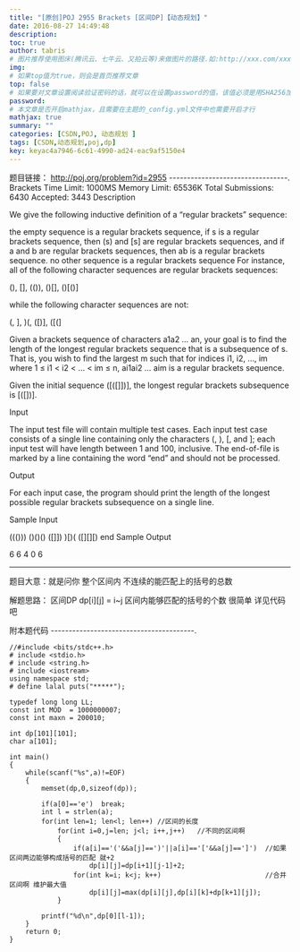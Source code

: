 ```yaml
---
title: "[原创]POJ 2955 Brackets [区间DP]【动态规划】"
date: 2016-08-27 14:49:48
description:
toc: true
author: tabris
# 图片推荐使用图床(腾讯云、七牛云、又拍云等)来做图片的路径.如:http://xxx.com/xxx.jpg
img:
# 如果top值为true，则会是首页推荐文章
top: false
# 如果要对文章设置阅读验证密码的话，就可以在设置password的值，该值必须是用SHA256加密后的密码，防止被他人识破
password:
# 本文章是否开启mathjax，且需要在主题的_config.yml文件中也需要开启才行
mathjax: true
summary: ""
categories: [CSDN,POJ, 动态规划 ]
tags: [CSDN,动态规划,poj,dp]
key: keyac4a7946-6c61-4990-ad24-eac9af5150e4
---
```


题目链接： http://poj.org/problem?id=2955
---------------------------------.
Brackets
Time Limit: 1000MS		Memory Limit: 65536K
Total Submissions: 6430		Accepted: 3443
Description

We give the following inductive definition of a “regular brackets” sequence:

the empty sequence is a regular brackets sequence,
if s is a regular brackets sequence, then (s) and [s] are regular brackets sequences, and
if a and b are regular brackets sequences, then ab is a regular brackets sequence.
no other sequence is a regular brackets sequence
For instance, all of the following character sequences are regular brackets sequences:

(), [], (()), ()[], ()[()]

while the following character sequences are not:

(, ], )(, ([)], ([(]

Given a brackets sequence of characters a1a2 … an, your goal is to find the length of the longest regular brackets sequence that is a subsequence of s. That is, you wish to find the largest m such that for indices i1, i2, …, im where 1 ≤ i1 < i2 < … < im ≤ n, ai1ai2 … aim is a regular brackets sequence.

Given the initial sequence ([([]])], the longest regular brackets subsequence is [([])].

Input

The input test file will contain multiple test cases. Each input test case consists of a single line containing only the characters (, ), [, and ]; each input test will have length between 1 and 100, inclusive. The end-of-file is marked by a line containing the word “end” and should not be processed.

Output

For each input case, the program should print the length of the longest possible regular brackets subsequence on a single line.

Sample Input

((()))
()()()
([]])
)[)(
([][][)
end
Sample Output

6
6
4
0
6

------------------------------------------------

题目大意：就是问你 整个区间内 不连续的能匹配上的括号的总数

解题思路：
区间DP
dp[i][j] = i~j 区间内能够匹配的括号的个数
很简单 详见代码吧

附本题代码
----------------------------------------.
```
//#include <bits/stdc++.h>
# include <stdio.h>
# include <string.h>
# include <iostream>
using namespace std;
# define lalal puts("*****");

typedef long long LL;
const int MOD  = 1000000007;
const int maxn = 200010;

int dp[101][101];
char a[101];

int main()
{
    while(scanf("%s",a)!=EOF)
    {
        memset(dp,0,sizeof(dp));

        if(a[0]=='e')  break;
        int l = strlen(a);
        for(int len=1; len<l; len++) //区间的长度
            for(int i=0,j=len; j<l; i++,j++)   //不同的区间啊
            {
                if(a[i]=='('&&a[j]==')'||a[i]=='['&&a[j]==']')  //如果区间两边能够构成括号的匹配 就+2
                    dp[i][j]=dp[i+1][j-1]+2;
                for(int k=i; k<j; k++)                          //合并区间啊 维护最大值
                    dp[i][j]=max(dp[i][j],dp[i][k]+dp[k+1][j]);
            }

        printf("%d\n",dp[0][l-1]);
    }
    return 0;
}

```